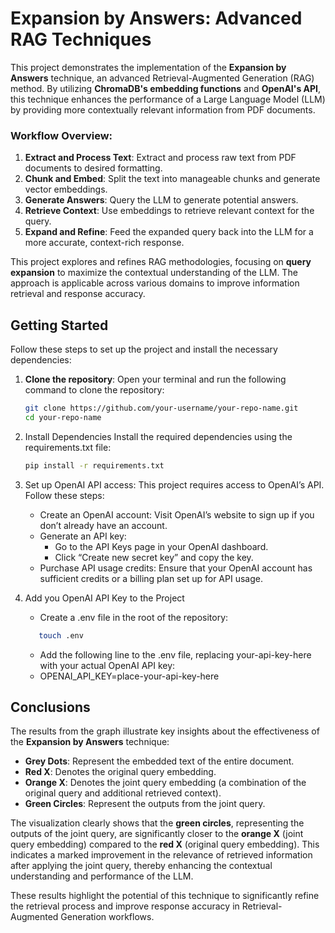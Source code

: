 # Expansion by Answers: Advanced RAG Techniques

This project demonstrates the implementation of the **Expansion by Answers** technique, an advanced Retrieval-Augmented Generation (RAG) method. By utilizing **ChromaDB's embedding functions** and **OpenAI's API**, this technique enhances the performance of a Large Language Model (LLM) by providing more contextually relevant information from PDF documents.

### Workflow Overview:

1. **Extract and Process Text**: Extract and process raw text from PDF documents to desired formatting.
2. **Chunk and Embed**: Split the text into manageable chunks and generate vector embeddings.
3. **Generate Answers**: Query the LLM to generate potential answers.
4. **Retrieve Context**: Use embeddings to retrieve relevant context for the query.
5. **Expand and Refine**: Feed the expanded query back into the LLM for a more accurate, context-rich response.

This project explores and refines RAG methodologies, focusing on **query expansion** to maximize the contextual understanding of the LLM. The approach is applicable across various domains to improve information retrieval and response accuracy.

## Getting Started

Follow these steps to set up the project and install the necessary dependencies:

1. **Clone the repository**:
   Open your terminal and run the following command to clone the repository:
   ```bash
   git clone https://github.com/your-username/your-repo-name.git
   cd your-repo-name

2. Install Dependencies
    Install the required dependencies using the requirements.txt file:
    ```bash
    pip install -r requirements.txt

3. Set up OpenAI API access:
    This project requires access to OpenAI’s API. Follow these steps:
	* Create an OpenAI account: Visit OpenAI’s website to sign up if you don’t already have an account.
	* Generate an API key: 
         - Go to the API Keys page in your OpenAI dashboard.
	     - Click “Create new secret key” and copy the key.
	* Purchase API usage credits: Ensure that your OpenAI account has sufficient credits or a billing plan set up for API usage.

4. Add you OpenAI API Key to the Project
    * Create a .env file in the root of the repository:
     ```bash
        touch .env
     ```
    * Add the following line to the .env file, replacing your-api-key-here with your actual OpenAI API key:
     - OPENAI_API_KEY=place-your-api-key-here

## Conclusions

The results from the graph illustrate key insights about the effectiveness of the **Expansion by Answers** technique:

- **Grey Dots**: Represent the embedded text of the entire document.
- **Red X**: Denotes the original query embedding.
- **Orange X**: Denotes the joint query embedding (a combination of the original query and additional retrieved context).
- **Green Circles**: Represent the outputs from the joint query.

The visualization clearly shows that the **green circles**, representing the outputs of the joint query, are significantly closer to the **orange X** (joint query embedding) compared to the **red X** (original query embedding). This indicates a marked improvement in the relevance of retrieved information after applying the joint query, thereby enhancing the contextual understanding and performance of the LLM.

These results highlight the potential of this technique to significantly refine the retrieval process and improve response accuracy in Retrieval-Augmented Generation workflows.